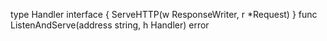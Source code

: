type Handler interface {
    ServeHTTP(w ResponseWriter, r *Request)
}
func ListenAndServe(address string, h Handler) error